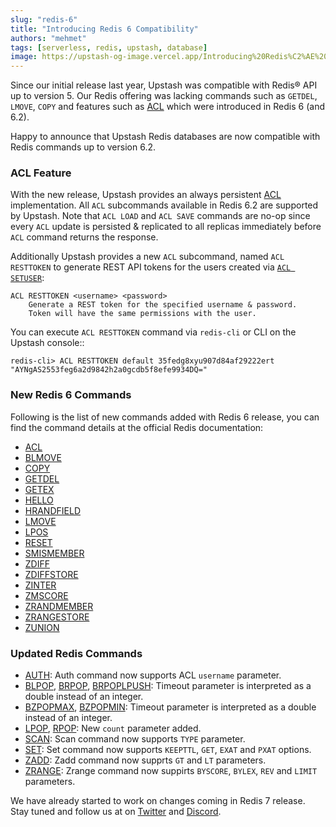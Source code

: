 ```yaml
---
slug: "redis-6"
title: "Introducing Redis 6 Compatibility"
authors: "mehmet"
tags: [serverless, redis, upstash, database]
image: https://upstash-og-image.vercel.app/Introducing%20Redis%C2%AE%206%20Compatibility.png?theme=light&md=1&fontSize=100px&authorName=Mehmet+Dogan&authorTitle=CTO+%40Upstash&authorPhoto=https%3A%2F%2Fblog.upstash.com%2Fimg%2Fblog%2Fauthors%2Fmehmet.jpg
---
```


Since our initial release last year, Upstash was compatible with Redis® API up to version 5. Our Redis offering was lacking
commands such as `GETDEL`, `LMOVE`, `COPY` and features such as [ACL](https://redis.io/docs/manual/security/acl/) 
which were introduced in Redis 6 (and 6.2).

Happy to announce that Upstash Redis databases are now compatible with Redis commands up to version 6.2.

<!-- truncate -->

### ACL Feature

With the new release, Upstash provides an always persistent [ACL](https://redis.io/docs/manual/security/acl/) implementation.
All `ACL` subcommands available in Redis 6.2 are supported by Upstash. Note that `ACL LOAD` and `ACL SAVE` commands are no-op 
since every `ACL` update is persisted & replicated to all replicas immediately before `ACL` command returns the response.

Additionally Upstash provides a new `ACL` subcommand, named `ACL RESTTOKEN` to generate REST API tokens for the
users created via [`ACL SETUSER`](https://redis.io/commands/acl-setuser/):
```
ACL RESTTOKEN <username> <password>
    Generate a REST token for the specified username & password. 
    Token will have the same permissions with the user.
```

You can execute `ACL RESTTOKEN` command via `redis-cli` or CLI on the Upstash console::

```shell
redis-cli> ACL RESTTOKEN default 35fedg8xyu907d84af29222ert
"AYNgAS2553feg6a2d9842h2a0gcdb5f8efe9934DQ="
```


### New Redis 6 Commands

Following is the list of new commands added with Redis 6 release, you can find the command details
 at the official Redis documentation:

- [ACL](https://redis.io/commands/acl/)
- [BLMOVE](https://redis.io/commands/blmove/)
- [COPY](https://redis.io/commands/copy/)
- [GETDEL](https://redis.io/commands/getdel/)
- [GETEX](https://redis.io/commands/getex/)
- [HELLO](https://redis.io/commands/hello/)
- [HRANDFIELD](https://redis.io/commands/hrandfield/)
- [LMOVE](https://redis.io/commands/lmove/)
- [LPOS](https://redis.io/commands/lpos/)
- [RESET](https://redis.io/commands/reset/)
- [SMISMEMBER](https://redis.io/commands/smismember/)
- [ZDIFF](https://redis.io/commands/zdiff/)
- [ZDIFFSTORE](https://redis.io/commands/zdiffstore/)
- [ZINTER](https://redis.io/commands/zinter/)
- [ZMSCORE](https://redis.io/commands/zmscore/)
- [ZRANDMEMBER](https://redis.io/commands/zrandmember/)
- [ZRANGESTORE](https://redis.io/commands/zrangestore/)
- [ZUNION](https://redis.io/commands/zunion/)

### Updated Redis Commands

- [AUTH](https://redis.io/commands/auth/): Auth command now supports ACL `username` parameter.
- [BLPOP](https://redis.io/commands/blpop/), [BRPOP](https://redis.io/commands/brpop/), [BRPOPLPUSH](https://redis.io/commands/brpoplpush/): 
  Timeout parameter is interpreted as a double instead of an integer.
- [BZPOPMAX](https://redis.io/commands/bzpopmax/), [BZPOPMIN](https://redis.io/commands/bzpopmin/): 
  Timeout parameter is interpreted as a double instead of an integer.
- [LPOP](https://redis.io/commands/lpop/), [RPOP](https://redis.io/commands/rpop/): New `count` parameter added.
- [SCAN](https://redis.io/commands/scan/): Scan command now supports `TYPE` parameter.
- [SET](https://redis.io/commands/set/): Set command now supports `KEEPTTL`, `GET`, `EXAT` and `PXAT` options.
- [ZADD](https://redis.io/commands/zadd/): Zadd command now supprts `GT` and `LT` parameters.
- [ZRANGE](https://redis.io/commands/zrange/): Zrange command now suppirts `BYSCORE`, `BYLEX`, `REV` and `LIMIT` parameters.


We have already started to work on changes coming in Redis 7 release. Stay tuned and follow us at on [Twitter](https://twitter.com/upstash)
and [Discord](https://discord.gg/w9SenAtbme).
